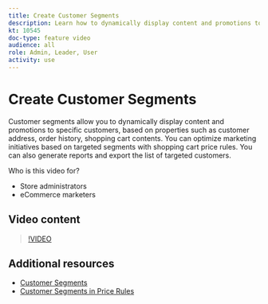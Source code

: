 ```yaml
---
title: Create Customer Segments
description: Learn how to dynamically display content and promotions to specific customers, based on properties such as customer address, order history, shopping cart contents.
kt: 10545
doc-type: feature video
audience: all
role: Admin, Leader, User
activity: use
---
```

# Create Customer Segments

Customer segments allow you to dynamically display content and promotions to specific customers, based on properties such as customer address, order history, shopping cart contents. You can optimize marketing initiatives based on targeted segments with shopping cart price rules. You can also generate reports and export the list of targeted customers.

Who is this video for?

- Store administrators
- eCommerce marketers

## Video content

>[!VIDEO](https://video.tv.adobe.com/v/343659?quality=12&learn=on)

## Additional resources

- [Customer Segments](https://docs.magento.com/user-guide/marketing/customer-segments.html)
- [Customer Segments in Price Rules](https://docs.magento.com/user-guide/marketing/customer-segment-price-rule.html)

